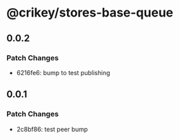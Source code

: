 # @crikey/stores-base-queue

## 0.0.2

### Patch Changes

- 6216fe6: bump to test publishing

## 0.0.1

### Patch Changes

- 2c8bf86: test peer bump
